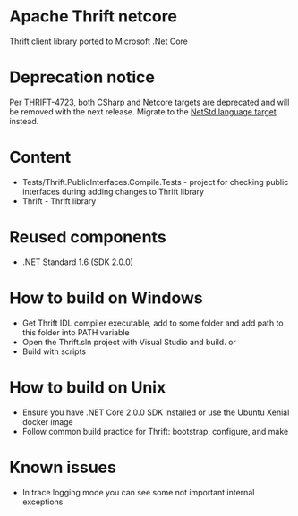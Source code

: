 # Apache Thrift netcore

Thrift client library ported to Microsoft .Net Core 

# Deprecation notice

Per [THRIFT-4723](https://issues.apache.org/jira/browse/THRIFT-4723), both CSharp and Netcore targets are deprecated 
and will be removed with the next release. Migrate to the [NetStd language target](../netstd/README.md) instead.

# Content
- Tests/Thrift.PublicInterfaces.Compile.Tests - project for checking public interfaces during adding changes to Thrift library
- Thrift - Thrift library 

# Reused components 
- .NET Standard 1.6 (SDK 2.0.0)

# How to build on Windows
- Get Thrift IDL compiler executable, add to some folder and add path to this folder into PATH variable
- Open the Thrift.sln project with Visual Studio and build.
or 
- Build with scripts

# How to build on Unix
- Ensure you have .NET Core 2.0.0 SDK installed or use the Ubuntu Xenial docker image
- Follow common build practice for Thrift: bootstrap, configure, and make

# Known issues
- In trace logging mode you can see some not important internal exceptions

